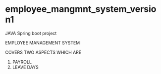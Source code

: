 # employee_mangmnt_system_version1
JAVA Spring boot project 

EMPLOYEE MANAGEMENT SYSTEM 

COVERS TWO ASPECTS WHICH ARE 

1) PAYROLL
2) LEAVE DAYS

